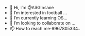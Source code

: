 - 👋 Hi, I’m @ASGInsane
- 👀 I’m interested in football ...
- 🌱 I’m currently learning OS...
- 💞️ I’m looking to collaborate on ...
- 📫 How to reach me-9967805334..

<!---
ASGInsane/ASGInsane is a ✨ special ✨ repository because its `README.md` (this file) appears on your GitHub profile.
You can click the Preview link to take a look at your changes.
--->
